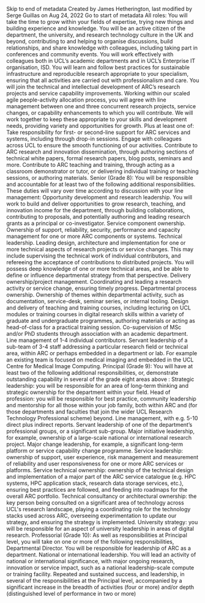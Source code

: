 
Skip to end of metadata
Created by James Hetherington, last modified by Serge Guillas on Aug 24, 2022
Go to start of metadata
All roles:
You will take the time to grow within your fields of expertise, trying new things and building experience and knowledge.
You will be an active citizen of the department, the university, and research technology culture in the UK and beyond, contributing to and helping to organise discussions, build relationships, and share knowledge with colleagues, including taking part in conferences and community events. You will work effectively with colleagues both in UCL’s academic departments and in UCL’s Enterprise IT organisation, ISD.
You will learn and follow best practices for sustainable infrastructure and reproducible research appropriate to your specialism, ensuring that all activities are carried out with professionalism and care.
You will join the technical and intellectual development of ARC’s research projects and service capability improvements. Working within our scaled agile people-activity allocation process, you will agree with line management between one and three concurrent research projects, service changes, or capability enhancements to which you will contribute. We will work together to keep these appropriate to your skills and development needs, providing variety and opportunities for growth.
Plus at least one of:
Take responsibility for first- or second-line support for ARC services and systems, including through drop-in sessions.
Engage with colleagues across UCL to ensure the smooth functioning of our activities.
Contribute to ARC research and innovation dissemination, through authoring sections of technical white papers, formal research papers, blog posts, seminars and more.
Contribute to ARC teaching and training, through acting as a classroom demonstrator or tutor, or delivering individual training or teaching sessions, or authoring materials.
Senior (Grade 8):
You will be responsible and accountable for at least two of the following additional responsibilities. These duties will vary over time according to discussion with your line management:
Opportunity development and research leadership. You will work to build and deliver opportunities to grow research, teaching, and innovation income for the department, through building collaborations, contributing to proposals, and potentially authoring and leading research grants as a principal or co-investigator.
Service component ownership. Ownership of support, reliability, security, performance and capacity management for one or more ARC components or systems.
Technical leadership. Leading design, architecture and implementation for one or more technical aspects of research projects or service changes. This may include supervising the technical work of individual contributors, and refereeing the acceptance of contributions to distributed projects. You will possess deep knowledge of one or more technical areas, and be able to define or influence departmental strategy from that perspective.
Delivery ownership/project management. Coordinating and leading a research activity or service change, ensuring timely progress.
Departmental process ownership. Ownership of themes within departmental activity, such as documentation, service-desk, seminar series, or internal tooling.
Design and delivery of teaching and training courses, including lecturing on UCL modules or training courses in digital research skills within a variety of graduate and undergraduate programmes, authoring materials or acting as head-of-class for a practical training session.
Co-supervision of MSc and/or PhD students through association with an academic department.
Line management of 1-4 individual contributors.
Servant leadership of a sub-team of 3-4 staff addressing a particular research field or technical area, within ARC or perhaps embedded in a department or lab. For example an existing team is focused on medical imaging and embedded in the UCL Centre for Medical Image Computing.
Principal (Grade 9):
You will have at least two of the following additional responsibilities, or, demonstrate outstanding capability in several of the grade eight areas above  :
Strategic leadership: you will be responsible for an area of long-term thinking and strategic ownership for the department within your field.
Head of profession: you will be responsible for best practice, community leadership and mentorship for all those within your job family, both within ARC and (for those departments and faculties that join the wider UCL Research Technology Professional scheme) beyond.
Line management, with e.g. 5-10 direct plus indirect reports.
Servant leadership of one of the department’s professional groups, or a significant sub-group.
Major initiative leadership, for example, ownership of a large-scale national or international research project.
Major change leadership, for example, a significant long-term platform or service capability change programme.
Service leadership: ownership of support, user experience, risk management and measurement of reliability and user responsiveness for one or more ARC services or platforms.
Service technical ownership: ownership of the technical design and implementation of a major part of the ARC service catalogue (e.g. HPC systems, HPC application stack, research data storage services, etc.), ensuring best practices are followed, and feeding into roadmaps for the overall ARC portfolio.
Technical consultancy or architectural ownership: the key person being consulted on a significant area of technology across UCL's research landscape, playing a coordinating role for the technology stacks used across ARC, overseeing experimentation to update our strategy, and ensuring the strategy is implemented.
University strategy: you will be responsible for an aspect of university leadership in areas of digital research.
Professorial (Grade 10):
As well as responsibilities at Principal level, you will take on one or more of the following responsibilities,
Departmental Director. You will be responsible for leadership of ARC as a department.
National or international leadership. You will lead an activity of national or international significance, with major ongoing research, innovation or service impact, such as a national leadership-scale compute or training facility.
Repeated and sustained success, and leadership, in several of the responsibilities at the Principal level, accompanied by a significant increase in the breadth of activities (four or more) and/or depth (distinguished level of performance in two or more)
